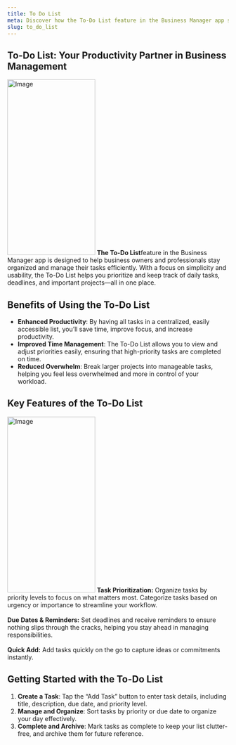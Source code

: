 ```yaml
---
title: To Do List
meta: Discover how the To-Do List feature in the Business Manager app streamlines task management, boosts productivity, and keeps you organized.
slug: to_do_list
---
```


## To-Do List: Your Productivity Partner in Business Management

<p class="responsive-container">
 <img alt="Image" src="https://github.com/user-attachments/assets/497ef89a-9ba6-4f50-b3bd-66d73d85b59d" width="200" height="400"/>
 <span class="responsive-text">
<strong>The To-Do List</strong>feature in the Business Manager app is designed to help business owners and professionals stay organized and manage their tasks efficiently. With a focus on simplicity and usability, the To-Do List helps you prioritize and keep track of daily tasks, deadlines, and important projects—all in one place.
  </span>
</p>

## Benefits of Using the To-Do List

- **Enhanced Productivity**: By having all tasks in a centralized, easily accessible list, you’ll save time, improve focus, and increase productivity.
- **Improved Time Management**: The To-Do List allows you to view and adjust priorities easily, ensuring that high-priority tasks are completed on time.
- **Reduced Overwhelm**: Break larger projects into manageable tasks, helping you feel less overwhelmed and more in control of your workload.

## Key Features of the To-Do List

<p class="responsive-container">
  <img alt="Image" src="https://github.com/user-attachments/assets/84253115-3d80-4388-bfa8-490e1423cb62" width="200" height="400"/>
  <span class="responsive-text">
    <strong>Task Prioritization:</strong> Organize tasks by priority levels to focus on what matters most. Categorize tasks based on urgency or importance to streamline your workflow. <br><br>
    <strong>Due Dates & Reminders:</strong> Set deadlines and receive reminders to ensure nothing slips through the cracks, helping you stay ahead in managing responsibilities.<br><br> 
    <strong>Quick Add:</strong> Add tasks quickly on the go to capture ideas or commitments instantly.
  </span>
</p>

## Getting Started with the To-Do List

1. **Create a Task**: Tap the “Add Task” button to enter task details, including title, description, due date, and priority level.
2. **Manage and Organize**: Sort tasks by priority or due date to organize your day effectively.
3. **Complete and Archive**: Mark tasks as complete to keep your list clutter-free, and archive them for future reference.
